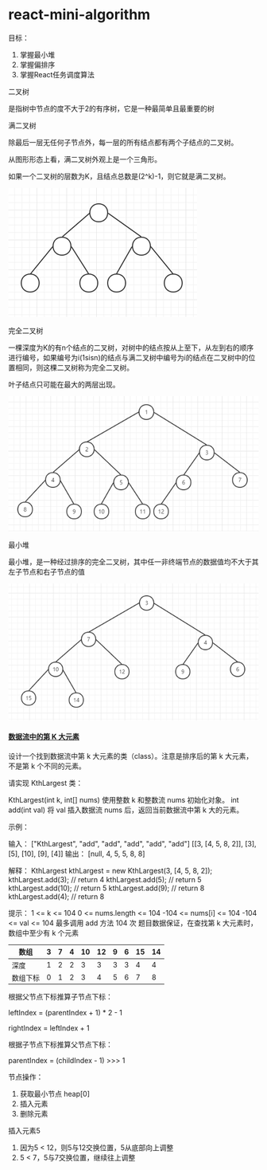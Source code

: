# react-mini-algorithm
目标：

1. 掌握最小堆
2. 掌握偏排序
3. 掌握React任务调度算法

二叉树

是指树中节点的度不大于2的有序树，它是一种最简单且最重要的树

满二叉树

除最后一层无任何子节点外，每一层的所有结点都有两个子结点的二叉树。

从图形形态上看，满二叉树外观上是一个三角形。

如果一个二叉树的层数为K，且结点总数是(2^k)-1，则它就是满二叉树。

 ![](./md/full-binary-tree.png)



完全二叉树

一棵深度为K的有n个结点的二叉树，对树中的结点按从上至下，从左到右的顺序进行编号，如果编号为i(1sisn)的结点与满二叉树中编号为i的结点在二叉树中的位置相同，则这棵二叉树称为完全二叉树。

叶子结点只可能在最大的两层出现。

 ![](./md/complete-binary-tree.png)



最小堆

最小堆，是一种经过排序的完全二叉树，其中任一非终端节点的数据值均不大于其左子节点和右子节点的值

 ![](./md/Min-Heap.png)



#### [数据流中的第 K 大元素](https://leetcode-cn.com/problems/kth-largest-element-in-a-stream/)

设计一个找到数据流中第 k 大元素的类（class）。注意是排序后的第 k 大元素，不是第 k 个不同的元素。

请实现 KthLargest 类：

KthLargest(int k, int[] nums) 使用整数 k 和整数流 nums 初始化对象。
int add(int val) 将 val 插入数据流 nums 后，返回当前数据流中第 k 大的元素。


示例：

输入：
["KthLargest", "add", "add", "add", "add", "add"]
[[3, [4, 5, 8, 2]], [3], [5], [10], [9], [4]]
输出：
[null, 4, 5, 5, 8, 8]

解释：
KthLargest kthLargest = new KthLargest(3, [4, 5, 8, 2]);
kthLargest.add(3);   // return 4
kthLargest.add(5);   // return 5
kthLargest.add(10);  // return 5
kthLargest.add(9);   // return 8
kthLargest.add(4);   // return 8

提示：
1 <= k <= 104
0 <= nums.length <= 104
-104 <= nums[i] <= 104
-104 <= val <= 104
最多调用 add 方法 104 次
题目数据保证，在查找第 k 大元素时，数组中至少有 k 个元素

| 数组     | 3    | 7    | 4    | 10   | 12   | 9    | 6    | 15   | 14   |
| -------- | ---- | ---- | ---- | ---- | ---- | ---- | ---- | ---- | ---- |
| 深度     | 1    | 2    | 2    | 3    | 3    | 3    | 3    | 4    | 4    |
| 数组下标 | 0    | 1    | 2    | 3    | 4    | 5    | 6    | 7    | 8    |



根据父节点下标推算子节点下标：

leftIndex = (parentIndex + 1) * 2 - 1

rightIndex = leftIndex + 1



根据子节点下标推算父节点下标：

parentIndex = (childIndex - 1) >>> 1



节点操作：

1. 获取最小节点 heap[0]
2. 插入元素
3. 删除元素



插入元素5

1. 因为5 < 12，则5与12交换位置，5从底部向上调整
2. 5 < 7，5与7交换位置，继续往上调整